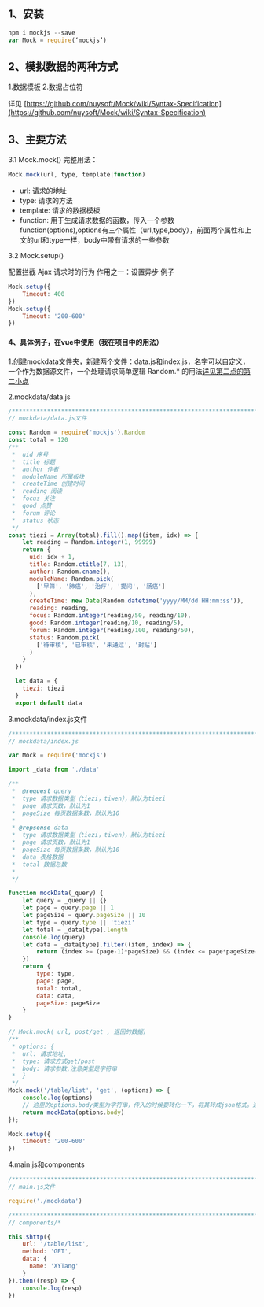 ## 1、安装
``` js
npm i mockjs --save
var Mock = require(‘mockjs’)
```
## 2、模拟数据的两种方式
1.数据模板
2.数据占位符

详见 [https://github.com/nuysoft/Mock/wiki/Syntax-Specification](https://github.com/nuysoft/Mock/wiki/Syntax-Specification)

## 3、主要方法

3.1	Mock.mock()
完整用法：
``` js
Mock.mock(url, type, template|function)
```

 - url: 请求的地址
 - type: 请求的方法
 - template: 请求的数据模板
 - function: 用于生成请求数据的函数，传入一个参数function(options),options有三个属性（url,type,body），前面两个属性和上文的url和type一样，body中带有请求的一些参数


3.2	Mock.setup()

配置拦截 Ajax 请求时的行为
作用之一：设置异步
例子

``` js
Mock.setup({
	Timeout: 400
})
Mock.setup({
	Timeout: '200-600'
})
```
#### 4、具体例子，在vue中使用（我在项目中的用法）
1.创建mockdata文件夹，新建两个文件：data.js和index.js，名字可以自定义，一个作为数据源文件，一个处理请求简单逻辑
Random.* 的用法[详见第二点的第二小点](https://github.com/nuysoft/Mock/wiki/Mock.Random)

2.mockdata/data.js
``` js
/****************************************************************************************/
// mockdata/data.js文件

const Random = require('mockjs').Random
const total = 120 
/** 
 *  uid 序号
 *  title 标题
 *  author 作者
 *  moduleName 所属板块
 *  createTime 创建时间
 *  reading 阅读
 *  focus 关注
 *  good 点赞
 *  forum 评论
 *  status 状态
 */
const tiezi = Array(total).fill().map((item, idx) => {
    let reading = Random.integer(1, 99999) 
    return {
      uid: idx + 1,
      title: Random.ctitle(7, 13),
      author: Random.cname(),
      moduleName: Random.pick(
        ['早筛', '肺癌', '治疗', '提问', '肠癌']
      ),
      createTime: new Date(Random.datetime('yyyy/MM/dd HH:mm:ss')),
      reading: reading,
      focus: Random.integer(reading/50, reading/10),
      good: Random.integer(reading/10, reading/5),
      forum: Random.integer(reading/100, reading/50),
      status: Random.pick(
        ['待审核', '已审核', '未通过', '封贴']
      )
    }
  })

  let data = {
    tiezi: tiezi
  }
  export default data
```

3.mockdata/index.js文件

``` js
/****************************************************************************************/
// mockdata/index.js

var Mock = require('mockjs')

import _data from './data'

/**
 *  @request query
 *  type 请求数据类型（tiezi，tiwen），默认为tiezi
 *  page 请求页数，默认为1
 *  pageSize 每页数据条数，默认为10
 * 
 * @repsonse data
 *  type 请求数据类型（tiezi，tiwen），默认为tiezi
 *  page 请求页数，默认为1
 *  pageSize 每页数据条数，默认为10
 *  data 表格数据
 *  total 数据总数
 *  
 */

function mockData(_query) {
    let query = _query || {}
    let page = query.page || 1
    let pageSize = query.pageSize || 10
    let type = query.type || 'tiezi'
    let total = _data[type].length
    console.log(query)
    let data = _data[type].filter((item, index) => {
        return (index >= (page-1)*pageSize) && (index <= page*pageSize-1)
    })
    return {
        type: type,
        page: page,
        total: total,
        data: data,
        pageSize: pageSize
    }
}

// Mock.mock( url, post/get , 返回的数据)
/**
 * options: {
 *  url: 请求地址,
 *  type: 请求方式get/post
 *  body: 请求参数,注意类型是字符串
 *  }
 */
Mock.mock('/table/list', 'get', (options) => {
    console.log(options)
    // 这里的options.body类型为字符串，传入的时候要转化一下，将其转成json格式。这里我偷懒，就没写了。。。
    return mockData(options.body)
});

Mock.setup({
    timeout: '200-600'
})

```

4.main.js和components
```js
/****************************************************************************************/
// main.js文件

require('./mockdata')

/****************************************************************************************/
// components/*

this.$http({
    url: '/table/list',
    method: 'GET',
    data: {
      name: 'XYTang'
    }
}).then((resp) => {
    console.log(resp)
})

```
